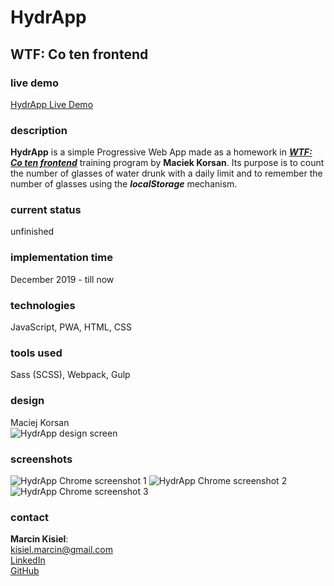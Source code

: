 # HydrApp

## WTF: Co ten frontend

### live demo

[HydrApp Live Demo](https://marcinkisiel.github.io/wtf-hydrapp-pwa/)

### description

**HydrApp** is a simple Progressive Web App made as a homework in **_[WTF: Co ten frontend](https://cotenfrontend.pl/)_** training program by **Maciek Korsan**.
Its purpose is to count the number of glasses of water drunk with a daily limit and to remember the number of glasses using the **_localStorage_** mechanism.

### current status

unfinished

### implementation time

December 2019 - till now

### technologies

JavaScript, PWA, HTML, CSS

### tools used

Sass (SCSS), Webpack, Gulp

### design

Maciej Korsan
<br/>
![HydrApp design screen](design/hydrapp-figma-screen.png)

### screenshots

![HydrApp Chrome screenshot 1](screen/hydrapp-chrome-screen-1.png)
![HydrApp Chrome screenshot 2](screen/hydrapp-chrome-screen-2.png)
![HydrApp Chrome screenshot 3](screen/hydrapp-chrome-screen-3.png)

### contact

**Marcin Kisiel**:
<br/>
[kisiel.marcin@gmail.com](mailto:kisiel.marcin@gmail.com)
<br/>
[LinkedIn](https://www.linkedin.com/in/marcin-kisiel/)
<br/>
[GitHub](https://github.com/marcinkisiel)
<br/>
